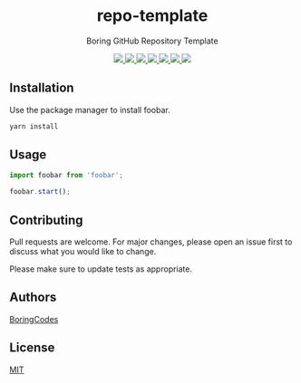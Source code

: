 <div align="center">
  <h1>repo-template</h1>
  <p>Boring GitHub Repository Template</p>
  
  <div>
    <a href="https://github.com/boringcodes/repo-template/commits" aria-label="Commitizen Friendly">
      <img src="https://img.shields.io/badge/commitizen-friendly-brightgreen.svg?style=flat-square">
    </a>
    <a href="https://github.com/boringcodes/repo-template/actions" aria-label="GitHub Workflow Status">
      <img src="https://img.shields.io/github/workflow/status/boringcodes/repo-template/main-workflow?style=flat-square">
    </a>
    <a href="https://david-dm.org/boringcodes/repo-template" aria-label="Dependencies Status">
      <img src="https://img.shields.io/david/boringcodes/repo-template?style=flat-square">
    </a>
    <a href="https://www.npmjs.com/package/@boringcodes/repo-template" aria-label="NPM Version">
      <img src="https://img.shields.io/npm/v/@boringcodes/repo-template?color=brightgreen&style=flat-square">
    </a>
    <a href="https://www.npmjs.com/package/@boringcodes/repo-template" aria-label="NPM Downloads">
      <img src="https://img.shields.io/npm/dm/@boringcodes/repo-template?style=flat-square">
    </a>
    <a href="https://github.com/boringcodes/repo-template/blob/master/LICENSE" aria-label="MIT License">
      <img src="https://img.shields.io/github/license/boringcodes/repo-template?color=brightgreen&style=flat-square">
    </a>
    <a href="https://github.com/boringcodes" aria-label="BoringCodes Verified">
      <img src="https://img.shields.io/badge/boringcodes-verified-brightgreen?style=flat-square">
    </a>
  </div>
</div>

## Installation

Use the package manager to install foobar.

```bash
yarn install
```

## Usage

```javascript
import foobar from 'foobar';

foobar.start();
```

## Contributing

Pull requests are welcome. For major changes, please open an issue first to discuss what you would like to change.

Please make sure to update tests as appropriate.

## Authors

[BoringCodes](https://github.com/boringcodes)

## License

[MIT](https://github.com/boringcodes/repo-template/blob/master/LICENSE)
